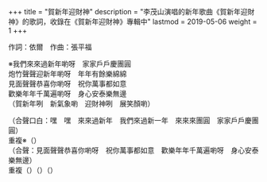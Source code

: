 +++
title = "賀新年迎財神"
description = "李茂山演唱的新年歌曲《賀新年迎財神》的歌詞，收錄在《賀新年迎財神》專輯中"
lastmod = 2019-05-06
weight = 1
+++

作詞：依爾　作曲：張平福

※我們來來過新年喲呀　家家戶戶慶團圓  
炮竹聲聲迎新年喲呀　年年有餘樂綿綿  
見面聲聲恭喜你喲呀　祝你萬事都如意  
歡樂年年千萬遍喲呀　身心安泰樂無邊  
（賀新年咧　新氣象喲　迎財神咧　展笑顏喲）  

（合聲口白：嘿　嘿　來來過新年　我們來過新一年　來來來團圓　家家戶戶慶團圓）  
重複※（）  
（合聲：見面聲聲恭喜你喲呀　祝你萬事都如意　歡樂年年千萬遍喲呀　身心安泰樂無邊）  
重複（）（）（）


